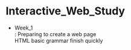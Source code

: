 # Interactive_Web_Study  
  
* Week_1  
    : Preparing to create a web page  
      HTML basic grammar finish quickly  
